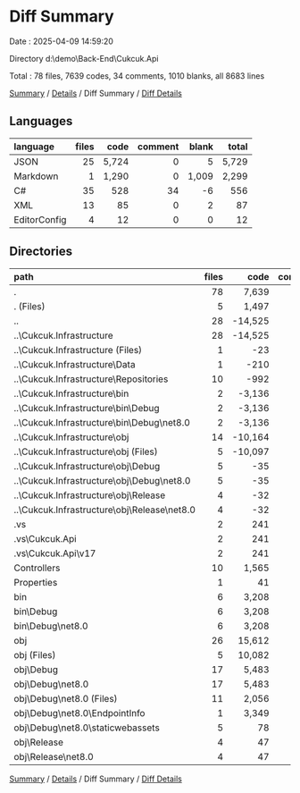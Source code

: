 # Diff Summary

Date : 2025-04-09 14:59:20

Directory d:\\demo\\Back-End\\Cukcuk.Api

Total : 78 files,  7639 codes, 34 comments, 1010 blanks, all 8683 lines

[Summary](results.md) / [Details](details.md) / Diff Summary / [Diff Details](diff-details.md)

## Languages
| language | files | code | comment | blank | total |
| :--- | ---: | ---: | ---: | ---: | ---: |
| JSON | 25 | 5,724 | 0 | 5 | 5,729 |
| Markdown | 1 | 1,290 | 0 | 1,009 | 2,299 |
| C# | 35 | 528 | 34 | -6 | 556 |
| XML | 13 | 85 | 0 | 2 | 87 |
| EditorConfig | 4 | 12 | 0 | 0 | 12 |

## Directories
| path | files | code | comment | blank | total |
| :--- | ---: | ---: | ---: | ---: | ---: |
| . | 78 | 7,639 | 34 | 1,010 | 8,683 |
| . (Files) | 5 | 1,497 | 2 | 1,044 | 2,543 |
| .. | 28 | -14,525 | -24 | -274 | -14,823 |
| ..\\Cukcuk.Infrastructure | 28 | -14,525 | -24 | -274 | -14,823 |
| ..\\Cukcuk.Infrastructure (Files) | 1 | -23 | 0 | -5 | -28 |
| ..\\Cukcuk.Infrastructure\\Data | 1 | -210 | 0 | -44 | -254 |
| ..\\Cukcuk.Infrastructure\\Repositories | 10 | -992 | 0 | -208 | -1,200 |
| ..\\Cukcuk.Infrastructure\\bin | 2 | -3,136 | 0 | 0 | -3,136 |
| ..\\Cukcuk.Infrastructure\\bin\\Debug | 2 | -3,136 | 0 | 0 | -3,136 |
| ..\\Cukcuk.Infrastructure\\bin\\Debug\\net8.0 | 2 | -3,136 | 0 | 0 | -3,136 |
| ..\\Cukcuk.Infrastructure\\obj | 14 | -10,164 | -24 | -17 | -10,205 |
| ..\\Cukcuk.Infrastructure\\obj (Files) | 5 | -10,097 | 0 | -1 | -10,098 |
| ..\\Cukcuk.Infrastructure\\obj\\Debug | 5 | -35 | -12 | -8 | -55 |
| ..\\Cukcuk.Infrastructure\\obj\\Debug\\net8.0 | 5 | -35 | -12 | -8 | -55 |
| ..\\Cukcuk.Infrastructure\\obj\\Release | 4 | -32 | -12 | -8 | -52 |
| ..\\Cukcuk.Infrastructure\\obj\\Release\\net8.0 | 4 | -32 | -12 | -8 | -52 |
| .vs | 2 | 241 | 0 | 0 | 241 |
| .vs\\Cukcuk.Api | 2 | 241 | 0 | 0 | 241 |
| .vs\\Cukcuk.Api\\v17 | 2 | 241 | 0 | 0 | 241 |
| Controllers | 10 | 1,565 | 22 | 215 | 1,802 |
| Properties | 1 | 41 | 0 | 1 | 42 |
| bin | 6 | 3,208 | 0 | 2 | 3,210 |
| bin\\Debug | 6 | 3,208 | 0 | 2 | 3,210 |
| bin\\Debug\\net8.0 | 6 | 3,208 | 0 | 2 | 3,210 |
| obj | 26 | 15,612 | 34 | 22 | 15,668 |
| obj (Files) | 5 | 10,082 | 0 | 1 | 10,083 |
| obj\\Debug | 17 | 5,483 | 22 | 13 | 5,518 |
| obj\\Debug\\net8.0 | 17 | 5,483 | 22 | 13 | 5,518 |
| obj\\Debug\\net8.0 (Files) | 11 | 2,056 | 22 | 13 | 2,091 |
| obj\\Debug\\net8.0\\EndpointInfo | 1 | 3,349 | 0 | 0 | 3,349 |
| obj\\Debug\\net8.0\\staticwebassets | 5 | 78 | 0 | 0 | 78 |
| obj\\Release | 4 | 47 | 12 | 8 | 67 |
| obj\\Release\\net8.0 | 4 | 47 | 12 | 8 | 67 |

[Summary](results.md) / [Details](details.md) / Diff Summary / [Diff Details](diff-details.md)